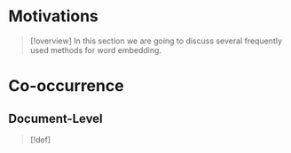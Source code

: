 # Motivations
> [!overview]
> In this section we are going to discuss several frequently used methods for word embedding.


# Co-occurrence
## Document-Level
> [!def]




